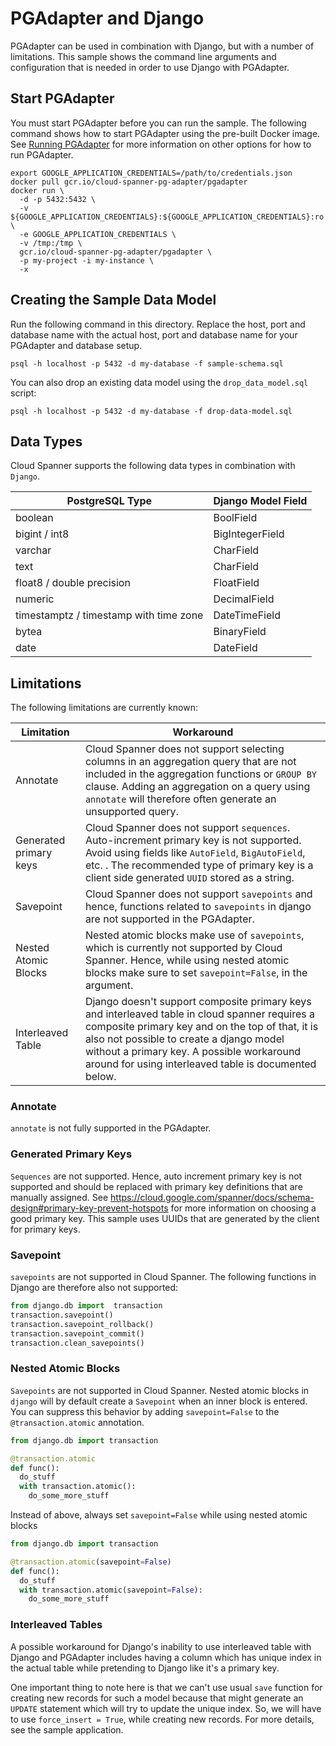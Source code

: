 # PGAdapter and Django

PGAdapter can be used in combination with Django, but with a number of limitations. This sample
shows the command line arguments and configuration that is needed in order to use Django with
PGAdapter.

## Start PGAdapter
You must start PGAdapter before you can run the sample. The following command shows how to start PGAdapter using the
pre-built Docker image. See [Running PGAdapter](../../../README.md#usage) for more information on other options for how
to run PGAdapter.

```shell
export GOOGLE_APPLICATION_CREDENTIALS=/path/to/credentials.json
docker pull gcr.io/cloud-spanner-pg-adapter/pgadapter
docker run \
  -d -p 5432:5432 \
  -v ${GOOGLE_APPLICATION_CREDENTIALS}:${GOOGLE_APPLICATION_CREDENTIALS}:ro \
  -e GOOGLE_APPLICATION_CREDENTIALS \
  -v /tmp:/tmp \
  gcr.io/cloud-spanner-pg-adapter/pgadapter \
  -p my-project -i my-instance \
  -x
```

## Creating the Sample Data Model
Run the following command in this directory. Replace the host, port and database name with the actual host, port and
database name for your PGAdapter and database setup.

```shell
psql -h localhost -p 5432 -d my-database -f sample-schema.sql
```

You can also drop an existing data model using the `drop_data_model.sql` script:

```shell
psql -h localhost -p 5432 -d my-database -f drop-data-model.sql
```

## Data Types
Cloud Spanner supports the following data types in combination with `Django`.

| PostgreSQL Type                        | Django Model Field |
|----------------------------------------|--------------------|
| boolean                                | BoolField          |
| bigint / int8                          | BigIntegerField    |
| varchar                                | CharField          |
| text                                   | CharField          |
| float8 / double precision              | FloatField         |
| numeric                                | DecimalField       |
| timestamptz / timestamp with time zone | DateTimeField      |
| bytea                                  | BinaryField        |
| date                                   | DateField          |

## Limitations
The following limitations are currently known:

| Limitation             | Workaround                                                                                                                                                                                                                                                                                          |
|------------------------|-----------------------------------------------------------------------------------------------------------------------------------------------------------------------------------------------------------------------------------------------------------------------------------------------------|
| Annotate               | Cloud Spanner does not support selecting columns in an aggregation query that are not included in the aggregation functions or `GROUP BY` clause. Adding an aggregation on a query using `annotate` will therefore often generate an unsupported query.                                                                |
| Generated primary keys | Cloud Spanner does not support `sequences`. Auto-increment primary key is not supported. Avoid using fields like `AutoField`, `BigAutoField`, etc. . The recommended type of primary key is a client side generated `UUID` stored as a string.                                                      |
| Savepoint              | Cloud Spanner does not support `savepoints` and hence, functions related to `savepoints` in django are not supported in the PGAdapter.                                                                                                                                                              |
| Nested Atomic Blocks   | Nested atomic blocks make use of `savepoints`, which is currently not supported by Cloud Spanner. Hence, while using nested atomic blocks make sure to set `savepoint=False`, in the argument.                                                                                                      |
| Interleaved Table      | Django doesn't support composite primary keys and interleaved table in cloud spanner requires a composite primary key and on the top of that, it is also not possible to create a django model without a primary key. A possible workaround around for using interleaved table is documented below. |


### Annotate
`annotate` is not fully supported in the PGAdapter.


### Generated Primary Keys
`Sequences` are not supported. Hence, auto increment primary key is not supported and should be replaced with primary key definitions that
are manually assigned. See https://cloud.google.com/spanner/docs/schema-design#primary-key-prevent-hotspots
for more information on choosing a good primary key. This sample uses UUIDs that are generated by the client for primary
keys.

### Savepoint
`savepoints` are not supported in Cloud Spanner. The following functions in Django are therefore also not supported:

```python
from django.db import  transaction
transaction.savepoint()
transaction.savepoint_rollback()
transaction.savepoint_commit()
transaction.clean_savepoints()
```

### Nested Atomic Blocks
`Savepoints` are not supported in Cloud Spanner. Nested atomic blocks in `django` will by default create a
`Savepoint` when an inner block is entered. You can suppress this behavior by adding `savepoint=False` to
the `@transaction.atomic` annotation.
```python
from django.db import transaction

@transaction.atomic
def func():
  do_stuff
  with transaction.atomic():
    do_some_more_stuff
```

Instead of above, always set `savepoint=False` while using nested atomic blocks
```python
from django.db import transaction

@transaction.atomic(savepoint=False)
def func():
  do_stuff
  with transaction.atomic(savepoint=False):
    do_some_more_stuff
```

### Interleaved Tables
A possible workaround for Django's inability to use interleaved table with Django and PGAdapter includes 
having a column which has unique index in the actual table while pretending to Django like it's a primary key. 

One important thing to note here is that we can't use usual `save` function for creating new records for such a model 
because that might generate an `UPDATE` statement which will try to update the unique index. 
So, we will have to use `force_insert = True`, while creating new records. For more details, see the sample application.